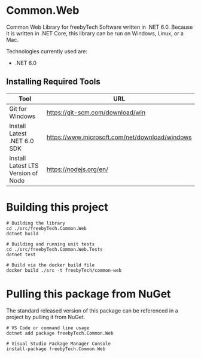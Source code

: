 # Common.Web

Common Web Library for freebyTech Software written in .NET 6.0. Because it is written in .NET Core, this library can be run on Windows, Linux, or a Mac.

Technologies currently used are:

- .NET 6.0

## Installing Required Tools

| Tool                               | URL                                            |
| ---------------------------------- | ---------------------------------------------- |
| Git for Windows                    | https://git-scm.com/download/win               |
| Install Latest .NET 6.0 SDK        | https://www.microsoft.com/net/download/windows |
| Install Latest LTS Version of Node | https://nodejs.org/en/                         |

# Building this project

```
# Building the library
cd ./src/freebyTech.Common.Web
dotnet build

# Building and running unit tests
cd ./src/freebyTech.Common.Web.Tests
dotnet test

# Build via the docker build file
docker build ./src -t freebyTech/common-web
```

# Pulling this package from NuGet

The standard released version of this package can be referenced in a project by pulling it from NuGet.

```
# VS Code or command line usage
dotnet add package freebyTech.Common.Web

# Visual Studio Package Manager Console
install-package freebyTech.Common.Web
```
